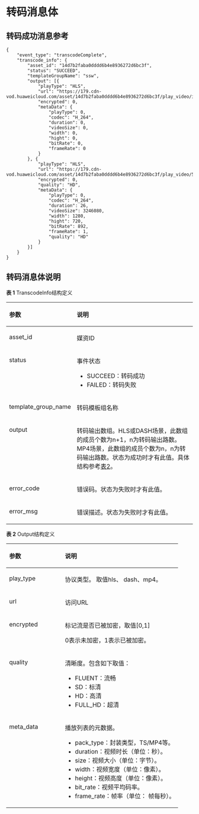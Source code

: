 # 转码消息体<a name="vod_01_0048"></a>

## 转码成功消息参考<a name="section96151549102817"></a>

```
{
	"event_type": "transcodeComplete",
	"transcode_info": {
		"asset_id": "14d7b2faba0dddd6b4e8936272d6bc3f",
		"status": "SUCCEED",
		"templateGroupName": "ssw",
		"output": [{
			"playType": "HLS",
			"url": "https://179.cdn-vod.huaweicloud.com/asset/14d7b2faba0dddd6b4e8936272d6bc3f/play_video/index.m3u8",
			"encrypted": 0,
			"metaData": {
				"playType": 0,
				"codec": "H_264",
				"duration": 0,
				"videoSize": 0,
				"width": 0,
				"hight": 0,
				"bitRate": 0,
				"frameRate": 0
			}
		}, {
			"playType": "HLS",
			"url": "https://179.cdn-vod.huaweicloud.com/asset/14d7b2faba0dddd6b4e8936272d6bc3f/play_video/58c6433759c2be34818085006af42d1e_1_1280X720_1500_0.m3u8",
			"encrypted": 0,
			"quality": "HD",
			"metaData": {
				"playType": 0,
				"codec": "H_264",
				"duration": 26,
				"videoSize": 3246080,
				"width": 1280,
				"hight": 720,
				"bitRate": 892,
				"frameRate": 1,
				"quality": "HD"
			}
		}]
	}
}
```

## 转码消息体说明<a name="section7281341172012"></a>

**表 1**  TranscodeInfo结构定义

<a name="table9184337143511"></a>
<table><thead align="left"><tr id="row1818513743518"><th class="cellrowborder" valign="top" width="32.48%" id="mcps1.2.3.1.1"><p id="p17461155673513"><a name="p17461155673513"></a><a name="p17461155673513"></a>参数</p>
</th>
<th class="cellrowborder" valign="top" width="67.52%" id="mcps1.2.3.1.2"><p id="p246155611357"><a name="p246155611357"></a><a name="p246155611357"></a>说明</p>
</th>
</tr>
</thead>
<tbody><tr id="row1186537193519"><td class="cellrowborder" valign="top" width="32.48%" headers="mcps1.2.3.1.1 "><p id="p0461185693511"><a name="p0461185693511"></a><a name="p0461185693511"></a>asset_id</p>
</td>
<td class="cellrowborder" valign="top" width="67.52%" headers="mcps1.2.3.1.2 "><p id="p14461185643514"><a name="p14461185643514"></a><a name="p14461185643514"></a>媒资ID</p>
</td>
</tr>
<tr id="row318683711353"><td class="cellrowborder" valign="top" width="32.48%" headers="mcps1.2.3.1.1 "><p id="p446385663513"><a name="p446385663513"></a><a name="p446385663513"></a>status</p>
</td>
<td class="cellrowborder" valign="top" width="67.52%" headers="mcps1.2.3.1.2 "><p id="p104631256123513"><a name="p104631256123513"></a><a name="p104631256123513"></a>事件状态</p>
<a name="ul14181334121214"></a><a name="ul14181334121214"></a><ul id="ul14181334121214"><li>SUCCEED：转码成功</li><li>FAILED：转码失败</li></ul>
</td>
</tr>
<tr id="row121861437203513"><td class="cellrowborder" valign="top" width="32.48%" headers="mcps1.2.3.1.1 "><p id="p74641256163515"><a name="p74641256163515"></a><a name="p74641256163515"></a>template_group_name</p>
</td>
<td class="cellrowborder" valign="top" width="67.52%" headers="mcps1.2.3.1.2 "><p id="p194641556143514"><a name="p194641556143514"></a><a name="p194641556143514"></a>转码模板组名称</p>
</td>
</tr>
<tr id="row1318773703511"><td class="cellrowborder" valign="top" width="32.48%" headers="mcps1.2.3.1.1 "><p id="p1046545633520"><a name="p1046545633520"></a><a name="p1046545633520"></a>output</p>
</td>
<td class="cellrowborder" valign="top" width="67.52%" headers="mcps1.2.3.1.2 "><p id="p11465125643518"><a name="p11465125643518"></a><a name="p11465125643518"></a>转码输出数组。HLS或DASH场景，此数组的成员个数为n+1，n为转码输出路数。MP4场景，此数组的成员个数为n，n为转码输出路数。状态为成功时才有此值。具体结构参考<a href="#table9836733183716">表2</a>。</p>
</td>
</tr>
<tr id="row1518963714352"><td class="cellrowborder" valign="top" width="32.48%" headers="mcps1.2.3.1.1 "><p id="p9466165614358"><a name="p9466165614358"></a><a name="p9466165614358"></a>error_code</p>
</td>
<td class="cellrowborder" valign="top" width="67.52%" headers="mcps1.2.3.1.2 "><p id="p6466105683516"><a name="p6466105683516"></a><a name="p6466105683516"></a>错误码。状态为失败时才有此值。</p>
</td>
</tr>
<tr id="row71901237143510"><td class="cellrowborder" valign="top" width="32.48%" headers="mcps1.2.3.1.1 "><p id="p24667566355"><a name="p24667566355"></a><a name="p24667566355"></a>error_msg</p>
</td>
<td class="cellrowborder" valign="top" width="67.52%" headers="mcps1.2.3.1.2 "><p id="p11466125613355"><a name="p11466125613355"></a><a name="p11466125613355"></a>错误描述。状态为失败时才有此值。</p>
</td>
</tr>
</tbody>
</table>

**表 2**  Output结构定义

<a name="table9836733183716"></a>
<table><thead align="left"><tr id="row15836193316375"><th class="cellrowborder" valign="top" width="32.49%" id="mcps1.2.3.1.1"><p id="p1746644517375"><a name="p1746644517375"></a><a name="p1746644517375"></a>参数</p>
</th>
<th class="cellrowborder" valign="top" width="67.51%" id="mcps1.2.3.1.2"><p id="p1446613458379"><a name="p1446613458379"></a><a name="p1446613458379"></a>说明</p>
</th>
</tr>
</thead>
<tbody><tr id="row1683611336373"><td class="cellrowborder" valign="top" width="32.49%" headers="mcps1.2.3.1.1 "><p id="p8466114510375"><a name="p8466114510375"></a><a name="p8466114510375"></a>play_type</p>
</td>
<td class="cellrowborder" valign="top" width="67.51%" headers="mcps1.2.3.1.2 "><p id="p146674573713"><a name="p146674573713"></a><a name="p146674573713"></a>协议类型。 取值hls、 dash、mp4。</p>
</td>
</tr>
<tr id="row18838113313713"><td class="cellrowborder" valign="top" width="32.49%" headers="mcps1.2.3.1.1 "><p id="p34679451374"><a name="p34679451374"></a><a name="p34679451374"></a>url</p>
</td>
<td class="cellrowborder" valign="top" width="67.51%" headers="mcps1.2.3.1.2 "><p id="p1467144533717"><a name="p1467144533717"></a><a name="p1467144533717"></a>访问URL</p>
</td>
</tr>
<tr id="row183963311374"><td class="cellrowborder" valign="top" width="32.49%" headers="mcps1.2.3.1.1 "><p id="p646714523716"><a name="p646714523716"></a><a name="p646714523716"></a>encrypted</p>
</td>
<td class="cellrowborder" valign="top" width="67.51%" headers="mcps1.2.3.1.2 "><p id="p196614161516"><a name="p196614161516"></a><a name="p196614161516"></a>标记流是否已被加密，取值[0,1]</p>
<p id="p19467204510378"><a name="p19467204510378"></a><a name="p19467204510378"></a>0表示未加密，1表示已被加密。</p>
</td>
</tr>
<tr id="row9840333113714"><td class="cellrowborder" valign="top" width="32.49%" headers="mcps1.2.3.1.1 "><p id="p14693459372"><a name="p14693459372"></a><a name="p14693459372"></a>quality</p>
</td>
<td class="cellrowborder" valign="top" width="67.51%" headers="mcps1.2.3.1.2 "><p id="p6469245203710"><a name="p6469245203710"></a><a name="p6469245203710"></a>清晰度。包含如下取值：</p>
<a name="ul19184141313913"></a><a name="ul19184141313913"></a><ul id="ul19184141313913"><li>FLUENT：流畅</li><li>SD：标清</li><li>HD：高清</li><li>FULL_HD：超清</li></ul>
</td>
</tr>
<tr id="row10840113312376"><td class="cellrowborder" valign="top" width="32.49%" headers="mcps1.2.3.1.1 "><p id="p6469945193712"><a name="p6469945193712"></a><a name="p6469945193712"></a>meta_data</p>
</td>
<td class="cellrowborder" valign="top" width="67.51%" headers="mcps1.2.3.1.2 "><p id="p174695457377"><a name="p174695457377"></a><a name="p174695457377"></a>播放列表的元数据。</p>
<a name="ul1741411396301"></a><a name="ul1741411396301"></a><ul id="ul1741411396301"><li>pack_type：封装类型，TS/MP4等。</li><li>duration：视频时长（单位：秒）。</li><li>size：视频大小（单位：字节）。</li><li>width：视频宽度（单位：像素）。</li><li>height：视频高度（单位：像素）。</li><li>bit_rate：视频平均码率。</li><li>frame_rate：帧率（单位： 帧每秒）。</li></ul>
</td>
</tr>
</tbody>
</table>

